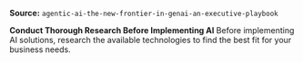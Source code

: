 **Source:** `agentic-ai-the-new-frontier-in-genai-an-executive-playbook`

**Conduct Thorough Research Before Implementing AI**
Before implementing AI solutions, research the available technologies to find the best fit for your business needs.
